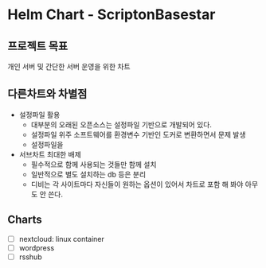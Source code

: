 # Helm Chart - ScriptonBasestar

## 프로젝트 목표

개인 서버 및 간단한 서버 운영을 위한 차트

## 다른차트와 차별점

- 설정파일 활용
    - 대부분의 오래된 오픈소스는 설정파일 기반으로 개발되어 있다.
    - 설정파일 위주 소프트웨어를 환경변수 기반인 도커로 변환하면서 문제 발생
    - 설정파일을 
- 서브차트 최대한 배제
    - 필수적으로 함께 사용되는 것들만 함께 설치
    - 일반적으로 별도 설치하는 db 등은 분리
    - 디비는 각 사이트마다 자신들이 원하는 옵션이 있어서 차트로 포함 해 봐야 아무도 안 쓴다.

## Charts
- [ ] nextcloud: linux container
- [ ] wordpress
- [ ] rsshub
